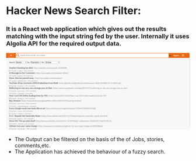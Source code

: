 # Hacker News Search Filter:
### It is a React web application which gives out the results matching with the input string fed by the user. Internally it uses Algolia API for the required output data.

![Image](./src/output.png)

- The Output can be filtered on the basis of the of Jobs, stories, comments,etc.
- The Application has achieved the behaviour of a fuzzy search.
